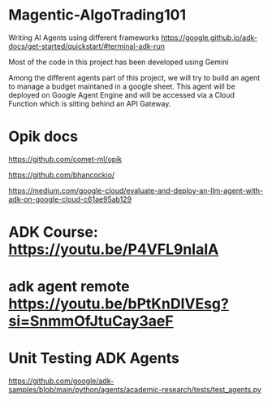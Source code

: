 # Magentic-AlgoTrading101
Writing AI Agents using different frameworks
https://google.github.io/adk-docs/get-started/quickstart/#terminal-adk-run

Most of the code in this project has been developed using Gemini

Among the different agents part of this project, we will try to build an agent to manage a budget maintaned in a google sheet.
This agent will be deployed on Google Agent Engine and will be accessed via a Cloud Function which is sitting behind 
an API Gateway.



# Opik docs
https://github.com/comet-ml/opik

https://github.com/bhancockio/

https://medium.com/google-cloud/evaluate-and-deploy-an-llm-agent-with-adk-on-google-cloud-c61ae95ab129







# ADK Course: https://youtu.be/P4VFL9nIaIA



# adk agent remote  https://youtu.be/bPtKnDIVEsg?si=SnmmOfJtuCay3aeF

# Unit Testing ADK Agents
https://github.com/google/adk-samples/blob/main/python/agents/academic-research/tests/test_agents.py

